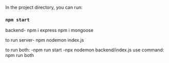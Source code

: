 In the project directory, you can run:
### `npm start`

backend-
npm i express
npm i mongoose

to run server-
npm nodemon index.js



to run both:
    -npm run start
    -npx nodemon backend/index.js
use command: npm run both